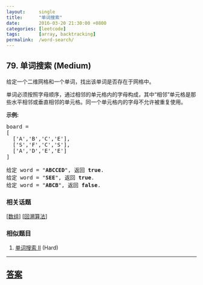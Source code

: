 ```yaml
---
layout:     single
title:      "单词搜索"
date:       2016-03-20 21:30:00 +0800
categories: [leetcode]
tags:       [array, backtracking]
permalink:  /word-search/
---
```


## 79. 单词搜索 (Medium)

<p>给定一个二维网格和一个单词，找出该单词是否存在于网格中。</p>

<p>单词必须按照字母顺序，通过相邻的单元格内的字母构成，其中&ldquo;相邻&rdquo;单元格是那些水平相邻或垂直相邻的单元格。同一个单元格内的字母不允许被重复使用。</p>

<p><strong>示例:</strong></p>

<pre>board =
[
  [&#39;A&#39;,&#39;B&#39;,&#39;C&#39;,&#39;E&#39;],
  [&#39;S&#39;,&#39;F&#39;,&#39;C&#39;,&#39;S&#39;],
  [&#39;A&#39;,&#39;D&#39;,&#39;E&#39;,&#39;E&#39;]
]

给定 word = &quot;<strong>ABCCED</strong>&quot;, 返回 <strong>true</strong>.
给定 word = &quot;<strong>SEE</strong>&quot;, 返回 <strong>true</strong>.
给定 word = &quot;<strong>ABCB</strong>&quot;, 返回 <strong>false</strong>.</pre>

### 相关话题
  [[数组](https://github.com/openset/leetcode/tree/master/tag/array/README.md)]
  [[回溯算法](https://github.com/openset/leetcode/tree/master/tag/backtracking/README.md)]

### 相似题目
  1. [单词搜索 II](/word-search-ii) (Hard)

---

## [答案](https://github.com/openset/leetcode/tree/master/problems/word-search)
